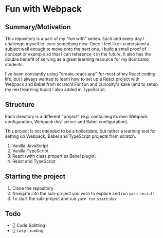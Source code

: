 # Fun with Webpack


## Summary/Motivation

This repository is a part of my "fun with" series. Each and every day I challenge myself to learn something new. Once I feel like I understand a subject well enough to move onto the next one, I build a small proof of concept or example so that I can reference it in the future. It also has the double benefit of serving as a great learning resource for my Bootcamp students.

I've been constantly using "create-react-app" for most of my React coding life, but I always wanted to learn how to set up a React project with Webpack and Babel from scratch! For fun and curiosity's sake (and to setup my next learning topic) I also added in TypeScript. 

## Structure

Each directory is a different "project" (e.g. containing its own Webpack configuration, Webpack dev-server and Babel configuration).

This project is not intended to be a boilerplate, but rather a learning tool for setting up Webpack, Babel and TypeScript projects from scratch.

1. Vanilla JavaScript
2. Vanilla TypeScript
3. React (with class properties Babel plugin)
4. React and TypeScript

## Starting the project

1. Clone the repository
2. Navigate into the sub-project you wish to explore and run `yarn install`
3. To start the sub-project and run `yarn run start:dev`


## Todo

- [] Code Splitting
- [] Lazy Loading

